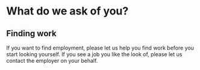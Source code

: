 # What do we ask of you?

## Finding work
If you want to find employment, please let us help you find work before you start looking yourself. If you see a job you like the look of, please let us contact the employer on your behalf.

## 